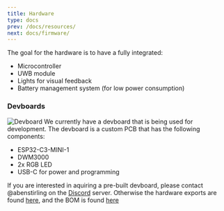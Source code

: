 ```yaml
---
title: Hardware
type: docs
prev: /docs/resources/
next: docs/firmware/
---
```


The goal for the hardware is to have a fully integrated:

- Microcontroller
- UWB module
- Lights for visual feedback
- Battery management system (for low power consumption)

### Devboards

![Devboard](./images/hardware_devboard.jpg)
We currently have a devboard that is being used for development. The devboard is a custom PCB that has the following components:

- ESP32-C3-MINI-1
- DWM3000
- 2x RGB LED
- USB-C for power and programming

If you are interested in aquiring a pre-built devboard, please contact @abenstirling on the [Discord](https://discord.gg/HYT2UBpeHM) server. Otherwise the hardware exports are found [here](https://github.com/open-tags/opentag/tree/main/Hardware/devboard_v1_exports), and the BOM is found [here](https://github.com/open-tags/opentag/tree/main/Hardware/bom)
